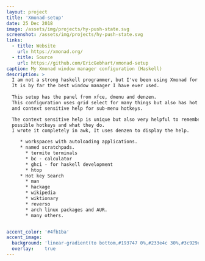 ```yaml
---
layout: project
title: 'Xmonad-setup'
date: 25 Dec 2018
image: /assets/img/projects/hy-push-state.svg
screenshot: /assets/img/projects/hy-push-state.svg
links:
  - title: Website
    url: https://xmonad.org/
  - title: Source
    url: https://github.com/EricGebhart/xmonad-setup
caption: My Xmonad window manager configuration (Haskell)
description: >
  I am not a strong haskell programmer, but I've been using Xmonad for several years now.
  It is by far the best window manager I have ever used.
  
  This setup has the panel from xfce, dmenu and denzen.
  This configuration uses grid select for many things but also has hot key selections
  and context sensitive help for sub-menu hotkeys. 

  The context sensitive help is unique but also very helpful to remember all of the
  possible hotkeys and what they do. 
  I wrote it completely in awk, It uses denzen to display the help.

     * workspaces with autoloading applications.
     * named scratchpads.
       * termite terminals
       * bc - calculator
       * ghci - for haskell development
       * htop
     * Hot key Search
       * man
       * hackage
       * wikipedia
       * wiktionary
       * reverso
       * arch linux packages and AUR.
       * many others.


accent_color: '#4fb1ba'
accent_image:
  background: 'linear-gradient(to bottom,#193747 0%,#233e4c 30%,#3c929e 50%,#d5d5d4 70%,#cdccc8 100%)'
  overlay:    true
---
```

